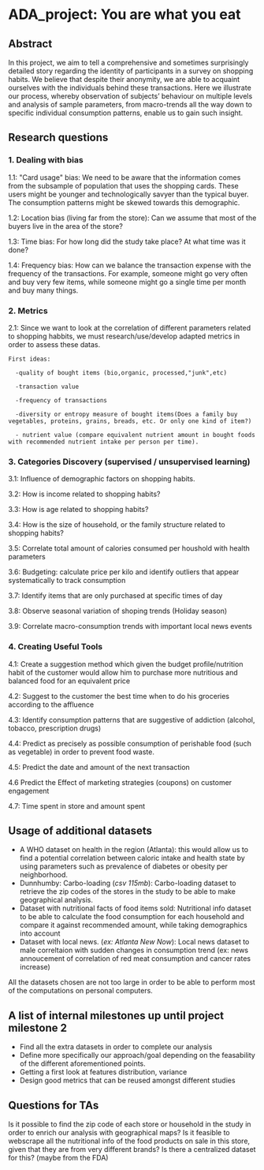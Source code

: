 # ADA_project: You are what you eat

## Abstract

In this project, we aim to tell a comprehensive and sometimes surprisingly detailed story regarding the identity of participants in a survey on shopping habits. We believe that despite their anonymity, we are able to acquaint ourselves with the individuals behind these transactions. Here we illustrate our process, whereby observation of subjects’ behaviour on multiple levels and analysis of sample parameters, from macro-trends all the way down to specific individual consumption patterns, enable us to gain such insight.

## Research questions
### 1. Dealing with bias
  1.1: "Card usage" bias: We need to be aware that the information comes from the subsample of population that uses the shopping cards. These users might be younger and technologically savyer than the typical buyer. The consumption patterns might be skewed towards this demographic.  
  
  1.2: Location bias (living far from the store): Can we assume that most of the buyers live in the area of the store? 
  
  1.3: Time bias: For how long did the study take place? At what time was it done?
  
  1.4: Frequency bias: How can we balance the transaction expense with the frequency of the transactions. For example, someone might go very often and buy very few items, while someone might go a single time per month and buy many things. 
 ### 2. Metrics
  2.1: Since we want to look at the correlation of different parameters related to shopping habbits, we must research/use/develop adapted metrics in order to assess these datas.
    
    First ideas:
    
      -quality of bought items (bio,organic, processed,"junk",etc)
      
      -transaction value
      
      -frequency of transactions
      
      -diversity or entropy measure of bought items(Does a family buy vegetables, proteins, grains, breads, etc. Or only one kind of item?)
      
      - nutrient value (compare equivalent nutrient amount in bought foods with recommended nutrient intake per person per time).

 ### 3. Categories Discovery (supervised / unsupervised learning)
  3.1: Influence of demographic factors on shopping habits. 
  
  3.2: How is income related to shopping habits? 
  
  3.3: How is age related to shopping habits?
  
  3.4: How is the size of household, or the family structure related to shopping habits?
  
  3.5: Correlate total amount of calories consumed per houshold with health parameters
  
  3.6: Budgeting: calculate price per kilo and identify outliers that appear systematically to track consumption 
  
  3.7: Identify items that are only purchased at specific times of day

  3.8: Observe seasonal variation of shoping trends (Holiday season)
  
  3.9: Correlate macro-consumption trends with important local news events


  ### 4. Creating Useful Tools
  4.1: Create a suggestion method which given the budget profile/nutrition habit of the customer would allow him to purchase more nutritious and balanced food for an equivalent price
  
  4.2: Suggest to the customer the best time when to do his groceries according to the affluence
  
  4.3: Identify consumption patterns that are suggestive of addiction (alcohol, tobacco, prescription drugs)
  
  4.4: Predict as precisely as possible consumption of perishable food (such as vegetable) in order to prevent food waste.
  
  4.5: Predict the date and amount of the next transaction

  4.6 Predict the Effect of marketing strategies (coupons) on customer engagement
  
  4.7: Time spent in store and amount spent  

## Usage of additional datasets
- A WHO dataset on health in the region (Atlanta): this would allow us to find a potential correlation between caloric intake and health state by using parameters such as prevalence of diabetes or obesity per neighborhood.
- Dunnhumby: Carbo-loading (_csv 115mb_): Carbo-loading dataset to retrieve the zip codes of the stores in the study to be able to make geographical analysis.
- Dataset with nutritional facts of food items sold: Nutritional info dataset to be able to calculate the food consumption for each household and compare it against recommended amount, while taking demographics into account
- Dataset with local news. (_ex: Atlanta New Now_): Local news dataset to male correltaion with sudden changes in consumption trend (ex: news annoucement of correlation of red meat consumption and cancer rates increase)

All the datasets chosen are not too large in order to be able to perform most of the computations on personal computers.

## A list of internal milestones up until project milestone 2
- Find all the extra datasets in order to complete our analysis
- Define more specifically our approach/goal depending on the feasability of the different aforementioned points.
- Getting a first look at features distribution, variance
- Design good metrics that can be reused amongst different studies

## Questions for TAs
Is it possible to find the zip code of each store or household in the study in order to enrich our analysis with geographical maps?
Is it feasible to webscrape all the nutritional info of the food products on sale in this store, given that they are from very different brands? Is there a centralized dataset for this? (maybe from the FDA)



